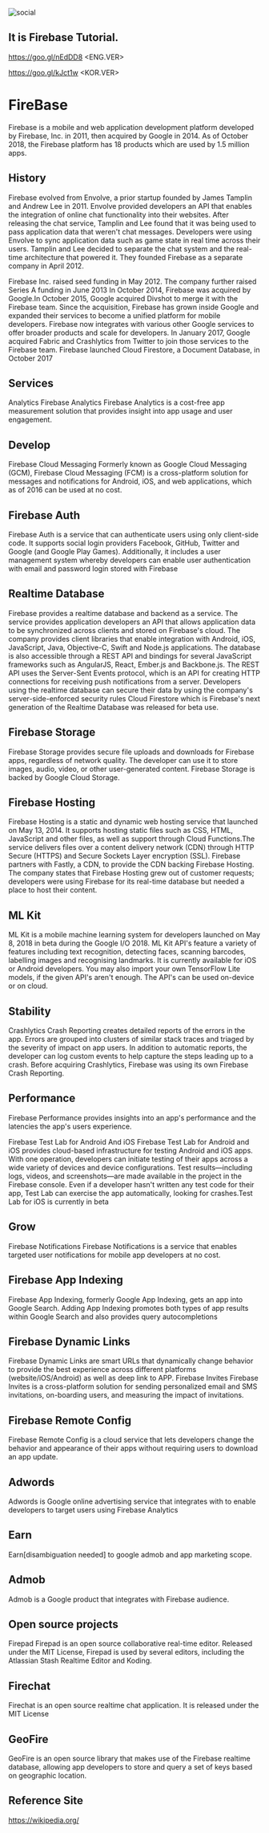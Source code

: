 ![social](https://user-images.githubusercontent.com/31435126/49341245-07b6a780-f68e-11e8-9bc5-9ebc54f38740.png)




<h2>It is Firebase Tutorial.</h2>

https://goo.gl/nEdDD8  <ENG.VER>

https://goo.gl/kJct1w  <KOR.VER>


# FireBase

Firebase is a mobile and web application development platform developed by Firebase, Inc. in 2011, then acquired by Google in 2014. As of October 2018, the Firebase platform has 18 products which are used by 1.5 million apps. 

<h2>History</h2>
Firebase evolved from Envolve, a prior startup founded by James Tamplin and Andrew Lee in 2011. Envolve provided developers an API that enables the integration of online chat functionality into their websites. After releasing the chat service, Tamplin and Lee found that it was being used to pass application data that weren't chat messages. Developers were using Envolve to sync application data such as game state in real time across their users. Tamplin and Lee decided to separate the chat system and the real-time architecture that powered it. They founded Firebase as a separate company in April 2012.

Firebase Inc. raised seed funding in May 2012. The company further raised Series A funding in June 2013 In October 2014, Firebase was acquired by Google.In October 2015, Google acquired Divshot to merge it with the Firebase team. Since the acquisition, Firebase has grown inside Google and expanded their services to become a unified platform for mobile developers. Firebase now integrates with various other Google services to offer broader products and scale for developers. In January 2017, Google acquired Fabric and Crashlytics from Twitter to join those services to the Firebase team. Firebase launched Cloud Firestore, a Document Database, in October 2017

<h2>Services</h2>
Analytics
Firebase Analytics
Firebase Analytics is a cost-free app measurement solution that provides insight into app usage and user engagement.

<h2>Develop</h2>
Firebase Cloud Messaging
Formerly known as Google Cloud Messaging (GCM), Firebase Cloud Messaging (FCM) is a cross-platform solution for messages and notifications for Android, iOS, and web applications, which as of 2016 can be used at no cost.

<h2>Firebase Auth</h2>
Firebase Auth is a service that can authenticate users using only client-side code. It supports social login providers Facebook, GitHub, Twitter and Google (and Google Play Games). Additionally, it includes a user management system whereby developers can enable user authentication with email and password login stored with Firebase

<h2>Realtime Database</h2>
Firebase provides a realtime database and backend as a service. The service provides application developers an API that allows application data to be synchronized across clients and stored on Firebase's cloud. The company provides client libraries that enable integration with Android, iOS, JavaScript, Java, Objective-C, Swift and Node.js applications. The database is also accessible through a REST API and bindings for several JavaScript frameworks such as AngularJS, React, Ember.js and Backbone.js. The REST API uses the Server-Sent Events protocol, which is an API for creating HTTP connections for receiving push notifications from a server. Developers using the realtime database can secure their data by using the company's server-side-enforced security rules Cloud Firestore which is Firebase's next generation of the Realtime Database was released for beta use.

<h2>Firebase Storage</h2>
Firebase Storage provides secure file uploads and downloads for Firebase apps, regardless of network quality. The developer can use it to store images, audio, video, or other user-generated content. Firebase Storage is backed by Google Cloud Storage.

<h2>Firebase Hosting</h2>
Firebase Hosting is a static and dynamic web hosting service that launched on May 13, 2014. It supports hosting static files such as CSS, HTML, JavaScript and other files, as well as support through Cloud Functions.The service delivers files over a content delivery network (CDN) through HTTP Secure (HTTPS) and Secure Sockets Layer encryption (SSL). Firebase partners with Fastly, a CDN, to provide the CDN backing Firebase Hosting. The company states that Firebase Hosting grew out of customer requests; developers were using Firebase for its real-time database but needed a place to host their content.

<h2>ML Kit</h2>

ML Kit is a mobile machine learning system for developers launched on May 8, 2018 in beta during the Google I/O 2018. ML Kit API's feature a variety of features including text recognition, detecting faces, scanning barcodes, labelling images and recognising landmarks. It is currently available for iOS or Android developers. You may also import your own TensorFlow Lite models, if the given API's aren't enough. The API's can be used on-device or on cloud.

<h2>Stability</h2>
Crashlytics
Crash Reporting creates detailed reports of the errors in the app. Errors are grouped into clusters of similar stack traces and triaged by the severity of impact on app users. In addition to automatic reports, the developer can log custom events to help capture the steps leading up to a crash. Before acquiring Crashlytics, Firebase was using its own Firebase Crash Reporting.

<h2>Performance</h2>
Firebase Performance provides insights into an app's performance and the latencies the app's users experience.

Firebase Test Lab for Android And iOS
Firebase Test Lab for Android and iOS provides cloud-based infrastructure for testing Android and iOS apps. With one operation, developers can initiate testing of their apps across a wide variety of devices and device configurations. Test results—including logs, videos, and screenshots—are made available in the project in the Firebase console. Even if a developer hasn't written any test code for their app, Test Lab can exercise the app automatically, looking for crashes.Test Lab for iOS is currently in beta

<h2>Grow</h2>
Firebase Notifications
Firebase Notifications is a service that enables targeted user notifications for mobile app developers at no cost.

<h2>Firebase App Indexing</h2>
Firebase App Indexing, formerly Google App Indexing, gets an app into Google Search. Adding App Indexing promotes both types of app results within Google Search and also provides query autocompletions

<h2>Firebase Dynamic Links</h2>
Firebase Dynamic Links are smart URLs that dynamically change behavior to provide the best experience across different platforms (website/iOS/Android) as well as deep link to APP.
Firebase Invites
Firebase Invites is a cross-platform solution for sending personalized email and SMS invitations, on-boarding users, and measuring the impact of invitations.

<h2>Firebase Remote Config</h2>
Firebase Remote Config is a cloud service that lets developers change the behavior and appearance of their apps without requiring users to download an app update.

<h2>Adwords</h2>
Adwords is Google online advertising service that integrates with to enable developers to target users using Firebase Analytics

<h2>Earn</h2>
Earn[disambiguation needed] to google admob and app marketing scope.

<h2>Admob</h2>
Admob is a Google product that integrates with Firebase audience.

<h2>Open source projects</h2>
Firepad
Firepad is an open source collaborative real-time editor. Released under the MIT License, Firepad is used by several editors, including the Atlassian Stash Realtime Editor and Koding.

<h2>Firechat</h2>
Firechat is an open source realtime chat application. It is released under the MIT License

<h2>GeoFire</h2>
GeoFire is an open source library that makes use of the Firebase realtime database, allowing app developers to store and query a set of keys based on geographic location.


<h2>Reference Site</h2>

https://wikipedia.org/
